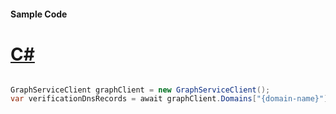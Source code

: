 #### Sample Code
# [C#](#tab/Csharp)

```C#

GraphServiceClient graphClient = new GraphServiceClient();
var verificationDnsRecords = await graphClient.Domains["{domain-name}"].VerificationDnsRecords.Request().GetAsync();

```